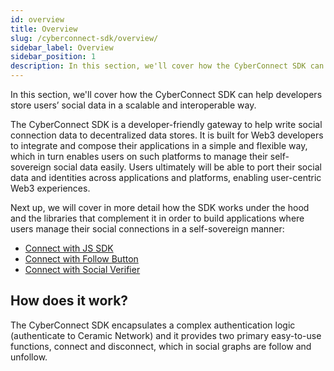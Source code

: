 ```yaml
---
id: overview
title: Overview
slug: /cyberconnect-sdk/overview/
sidebar_label: Overview
sidebar_position: 1
description: In this section, we'll cover how the CyberConnect SDK can help developers store users’ social data in a scalable and interoperable way.
---
```


In this section, we'll cover how the CyberConnect SDK can help developers store users’ social data in a scalable and interoperable way.

The CyberConnect SDK is a developer-friendly gateway to help write social connection data to decentralized data stores. It is built for Web3 developers to integrate and compose their applications in a simple and flexible way, which in turn enables users on such platforms to manage their self-sovereign social data easily. Users ultimately will be able to port their social data and identities across applications and platforms, enabling user-centric Web3 experiences.

Next up, we will cover in more detail how the SDK works under the hood and the libraries that complement it in order to build applications where users manage their social connections in a self-sovereign manner:

- [Connect with JS SDK](/cyberconnect-sdk/connect-with-js-sdk/)
- [Connect with Follow Button](/cyberconnect-sdk/connect-with-follow-button/)
- [Connect with Social Verifier](/cyberconnect-sdk/connect-with-social-verifier/)

## How does it work?

The CyberConnect SDK encapsulates a complex authentication logic (authenticate to Ceramic Network) and it provides two primary easy-to-use functions, connect and disconnect, which in social graphs are follow and unfollow. 
